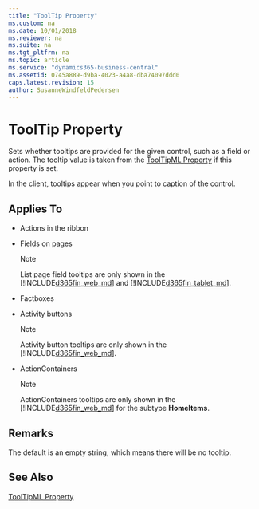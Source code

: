 ```yaml
---
title: "ToolTip Property"
ms.custom: na
ms.date: 10/01/2018
ms.reviewer: na
ms.suite: na
ms.tgt_pltfrm: na
ms.topic: article
ms.service: "dynamics365-business-central"
ms.assetid: 0745a889-d9ba-4023-a4a8-dba74097ddd0
caps.latest.revision: 15
author: SusanneWindfeldPedersen
---
```


 

# ToolTip Property
Sets whether tooltips are provided for the given control, such as a field or action. The tooltip value is taken from the [ToolTipML Property](devenv-tooltipml-property.md) if this property is set.

In the client, tooltips appear when you point to caption of the control.

## Applies To  

-   Actions in the ribbon  

-   Fields on pages

    > [!NOTE]  
    >  List page field tooltips are only shown in the [!INCLUDE[d365fin_web_md](../includes/d365fin_web_md.md)] and [!INCLUDE[d365fin_tablet_md](../includes/d365fin_tablet_md.md)].

-   Factboxes  

-   Activity buttons  

    > [!NOTE]  
    >  Activity button tooltips are only shown in the [!INCLUDE[d365fin_web_md](../includes/d365fin_web_md.md)].  

-   ActionContainers  

    > [!NOTE]  
    >  ActionContainers tooltips are only shown in the [!INCLUDE[d365fin_web_md](../includes/d365fin_web_md.md)] for the subtype **HomeItems**.  

## Remarks  
 The default is an empty string, which means there will be no tooltip.  

## See Also  
 [ToolTipML Property](devenv-tooltipml-property.md)   
 <!-- [Multilanguage Development](Multilanguage-Development.md)-->
